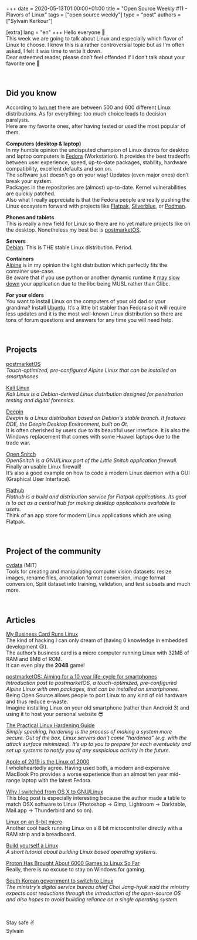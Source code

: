 +++
date = 2020-05-13T01:00:00+01:00
title = "Open Source Weekly #11 - Flavors of Linux"
tags = ["open source weekly"]
type = "post"
authors = ["Sylvain Kerkour"]

[extra]
lang = "en"
+++
Hello everyone 👋<br />
This week we are going to talk about Linux and especially which flavor of Linux to choose. I know this is a rather controversial topic but as I'm often asked, I felt it was time to write it down. <br />
Dear esteemed reader, please don’t feel offended if I don’t talk about your favorite one 🙏

<br />

## Did you know

According to [lwn.net](https://lwn.net/Distributions/) there are between 500 and 600 different Linux distributions. As for everything: too much choice leads to decision paralysis.<br />
Here are my favorite ones, after having tested or used the most popular of them.
<br />

**Computers (desktop & laptop)** <br />
In my humble opinion the undisputed champion of Linux distros for desktop and laptop computers is [Fedora](https://getfedora.org/) (Workstation). It provides the best tradeoffs between user experience, speed, up-to-date packages, stability, hardware compatibility, excellent defaults and son on.<br />
The software just doesn't go on your way! Updates (even major ones) don’t break your system.<br />
Packages in the repositories are (almost) up-to-date. Kernel vulnerabilities are quickly patched.<br />
Also what I really appreciate is that the Fedora people are really pushing the Linux ecosystem forward with projects like [Flatpak](https://flatpak.org/), [Silverblue](https://silverblue.fedoraproject.org/), or [Podman](https://github.com/containers/libpod).
<br />

**Phones and tablets** <br />
This is really a new field for Linux so there are no yet mature projects like on the desktop. Nonetheless my best bet is [postmarketOS](https://wiki.postmarketos.org/wiki/Main_Page).
<br />

**Servers** <br />
[Debian](https://www.debian.org/). This is THE stable Linux distribution. Period.
<br />

**Containers** <br />
[Alpine](https://alpinelinux.org/) is in my opinion the light distribution which perfectly fits the container use-case.<br />
Be aware that if you use python or another dynamic runtime it [may slow down](https://superuser.com/questions/1219609/why-is-the-alpine-docker-image-over-50-slower-than-the-ubuntu-image) your application  due to the libc being MUSL rather than Glibc.
<br />

**For your elders**<br />
You want to install Linux on the computers of your old dad or your grandma? Install [Ubuntu](https://ubuntu.com/). It’s a little bit stabler than Fedora so it will require less updates and it is the most well-known Linux distribution so there are tons of forum questions and answers for any time you will need help.

<br />

## Projects

[postmarketOS](https://gitlab.com/groups/postmarketOS/-/milestones)<br />
*Touch-optimized, pre-configured Alpine Linux that can be installed on smartphones*
<br />


[Kali Linux](https://gitlab.com/kalilinux)<br />
*Kali Linux is a Debian-derived Linux distribution designed for penetration testing and digital forensics.*
<br />


[Deepin](https://github.com/linuxdeepin)<br />
*Deepin is a Linux distribution based on Debian's stable branch. It features DDE, the Deepin Desktop Environment, built on Qt.* <br />
It is often cherished by users due to its beautiful user interface. It is also the Windows replacement that comes with some Huawei laptops due to the trade war.
<br />


[Open Snitch](https://github.com/evilsocket/opensnitch)<br />
*OpenSnitch is a GNU/Linux port of the Little Snitch application firewall.* <br />
Finally an usable Linux firewall! <br />
It’s also a good example on how to code a modern Linux daemon with a GUI (Graphical User Interface).
<br />


[Flathub](https://github.com/flathub)<br />
*Flathub is a build and distribution service for Flatpak applications. Its goal is to act as a central hub for making desktop applications available to users.* <br />
Think of an app store for modern Linux applications which are using Flatpak.


<br />

## Project of the community

[cvdata](https://github.com/monocongo/cvdata) (MIT)<br />
Tools for creating and manipulating computer vision datasets: resize images, rename files, annotation format conversion, image format conversion, Split dataset into training, validation, and test subsets and much more.


<br />


## Articles

[My Business Card Runs Linux](https://www.thirtythreeforty.net/posts/2019/12/my-business-card-runs-linux/)<br />
The kind of hacking I can only dream of (having 0 knowledge in embedded development 😢).<br />
The author’s business card is a micro computer running Linux with 32MB of RAM and 8MB of ROM. <br />
It can even play the **2048** game!
<br />


[postmarketOS: Aiming for a 10 year life-cycle for smartphones](https://ollieparanoid.github.io/post/postmarketOS)<br />
*Introduction post to postmarketOS, a touch-optimized, pre-configured Alpine Linux with own packages, that can be installed on smartphones.* <br />
Being Open Source allows people to port Linux to any kind of old hardware and thus reduce e-waste.<br />
Imagine installing Linux on your old smartphone (rather than Android 3) and using it to host your personal website 😎
<br />


[The Practical Linux Hardening Guide](https://github.com/trimstray/the-practical-linux-hardening-guide)<br />
*Simply speaking, hardening is the process of making a system more secure. Out of the box, Linux servers don’t come "hardened" (e.g. with the attack surface minimized). It’s up to you to prepare for each eventuality and set up systems to notify you of any suspicious activity in the future.*
<br />



[Apple of 2019 is the Linux of 2000](https://nibblestew.blogspot.com/2019/10/apple-of-2019-is-linux-of-2000.html)<br />
I wholeheartedly agree. Having used both, a modern and expensive MacBook Pro provides a worse experience than an almost ten year mid-range laptop with the latest Fedora.
<br />


[Why I switched from OS X to GNU/Linux](https://jeena.net/why-i-switchedfrom-osx-to-linux)<br />
This blog post is especially interesting because the author made a table to match OSX software to Linux (Photoshop -> Gimp, Lightroom -> Darktable, Mail.app -> Thunderbird and so on).
<br />


[Linux on an 8-bit micro](http://dmitry.gr/index.php?r=05.Projects&proj=07.%20Linux%20on%208bit)<br />
Another cool hack running Linux on a 8 bit microcontroller directly with a RAM strip and a breadboard.
<br />


[Build yourself a Linux](https://github.com/MichielDerhaeg/build-linux)<br />
*A short tutorial about building Linux based operating systems.*
<br />


[Proton Has Brought About 6000 Games to Linux So Far](https://boilingsteam.com/proton-brought-about-6000-games-to-linux-so-far/)<br />
Really, there is no excuse to stay on Windows for gaming.
<br />


[South Korean government to switch to Linux](http://www.koreaherald.com/view.php?ud=20190517000378)<br />
*The ministry’s digital service bureau chief Choi Jang-hyuk said the ministry expects cost reductions through the introduction of the open-source OS and also hopes to avoid building reliance on a single operating system.*


<br />

Stay safe ✌️<br />
Sylvain
